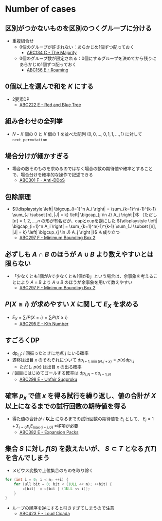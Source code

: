 # Number of cases

## 区別がつかないものを区別のつくグループに分ける
- 重複組合せ
  - 0個のグループが許されない：あらかじめ1個ずつ配っておく
    - [ARC134 C - The Majority](https://atcoder.jp/contests/arc134/tasks/arc134_c)
  - 0個のグループ数が限定される：0個にするグループを決めてから残りにあらかじめ1個ずつ配っておく
    - [ABC156 E - Roaming](https://atcoder.jp/contests/abc156/tasks/abc156_e)

## 0個以上を選んで和を $K$ にする
- 2要素DP
  - [ABC222 E - Red and Blue Tree](https://atcoder.jp/contests/abc222/tasks/abc222_e)

## 組み合わせの全列挙
- $N-K$ 個の $0$ と $K$ 個の $1$ を並べた配列 $(0, 0, \dots, 0, 1, 1, \dots, 1)$ に対して`next_permutation`

## 場合分けが細かすぎる
- 場合の数そのものを求めるのではなく場合の数の期待値や確率とすることで、場合分けを確率的な操作で記述できる
  - [ABC301 F - Anti-DDoS](https://atcoder.jp/contests/abc301/tasks/abc301_f)

## 包除原理
- ${\displaystyle \left| \bigcup_{i=1}^n A_i \right| = \sum_{k=1}^n(-1)^{k-1} \sum_{J \subset [n], |J| = k} \left| \bigcap_{j \in J} A_j \right |}$ （ただし $[n] = {1, 2, \dots, n}$ の形が有名だが、capとcupを逆にした ${\displaystyle \left| \bigcap_{i=1}^n A_i \right| = \sum_{k=1}^n(-1)^{k-1} \sum_{J \subset [n], |J| = k} \left| \bigcup_{j \in J} A_j \right |}$ も成り立つ
  - [ABC297 F - Minimum Bounding Box 2](https://atcoder.jp/contests/abc297/tasks/abc297_f)

## 必ずしも $A \cap B$ のほうが $A \cup B$ より数えやすいとは限らない
- 「少なくとも1個がAで少なくとも1個がB」という場合は、余事象を考えることにより $A \cap B$ より $A \cup B$ のほうが余事象を用いて数えやすい
  - [ABC297 F - Minimum Bounding Box 2](https://atcoder.jp/contests/abc297/tasks/abc297_f)

## $P(X \geq i)$ が求めやすい $X$ に関して $E_X$ を求める
- $E_X = \sum_{i} iP(X=i) = \sum_i P(X \geq i)$
  - [ABC295 E - Kth Number](https://atcoder.jp/contests/abc295/tasks/abc295_e)

## すごろくDP
- $\mathrm{dp}_{i,j}:$ $i$ 回振ったときに地点 $j$ にいる確率
- 遷移は出目 $x$ のそれぞれについて $\mathrm{dp}_{i+1,\min \{ N, j+x \}} = p(x) \mathrm{dp}_{i,j}$
  - ただし $p(x)$ は出目 $x$ の出る確率
- $i$ 回目にはじめてゴールする確率は $\mathrm{dp}_{i,N} - \mathrm{dp}_{i-1,N}$
  - [ABC298 E - Unfair Sugoroku](https://atcoder.jp/contests/abc298/tasks/abc298_e)

## 確率 $p_x$ で値 $x$ を得る試行を繰り返し、値の合計が $X$ 以上になるまでの試行回数の期待値を得る
- 得た値の合計が $i$ **以上** になるまでの試行回数の期待値を $E_i$ として、 $E_i = 1 + \sum_{j=0} p_j E_{\max \{ i-j, 0 \}}$ ※移項が必要
  - [ABC382 E - Expansion Packs](https://atcoder.jp/contests/abc382/tasks/abc382_e)

## 集合 $S$ に対し $f(S)$ を数えたいが、 $S \subset T$ となる $f(T)$ を含んでしまう
- メビウス変換で上位集合のものを取り除く

```cpp
for (int i = 0; i < n; ++i) {
    for (ull bit = 0; bit < (1ULL << n); ++bit) {
        c[bit] -= c[bit | (1ULL << i)];
    }
}
```

- ループの順序を逆にすると引きすぎてしまうので注意
  - [ABC423 F - Loud Cicada](https://atcoder.jp/contests/abc423/tasks/abc423_f)